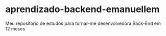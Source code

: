 # aprendizado-backend-emanuellem
Meu repositório de estudos para tornar-me desenvolvedora Back-End em 12 meses
